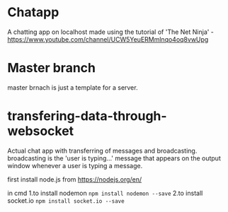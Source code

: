 # Chatapp
A chatting app on localhost made using the tutorial of 'The Net Ninja' - https://www.youtube.com/channel/UCW5YeuERMmlnqo4oq8vwUpg

# Master branch
master brnach is just a template for a server.

# transfering-data-through-websocket
Actual chat app with transferring of messages and broadcasting.
broadcasting is the 'user is typing...' message that appears on the output window
whenever a user is typing a message.

first install node.js from
https://nodejs.org/en/

in cmd 
1.to install nodemon
```npm install nodemon --save```
2.to install socket.io
```npm install socket.io --save```
